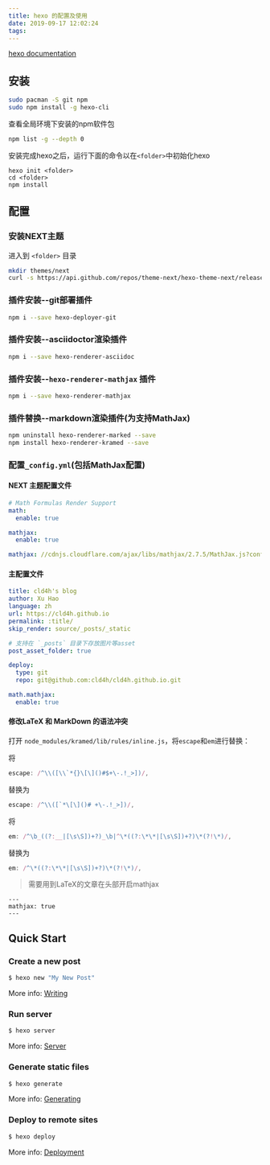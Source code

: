 ```yaml
---
title: hexo 的配置及使用
date: 2019-09-17 12:02:24
tags:
---
```


[hexo documentation](https://hexo.io/docs/)

## 安装

```sh
sudo pacman -S git npm
sudo npm install -g hexo-cli
```

查看全局环境下安装的npm软件包

```sh
npm list -g --depth 0
```

安装完成hexo之后，运行下面的命令以在`<folder>`中初始化hexo

```
hexo init <folder>
cd <folder>
npm install
```

## 配置

### 安装NEXT主题

进入到 `<folder>` 目录

```sh
mkdir themes/next
curl -s https://api.github.com/repos/theme-next/hexo-theme-next/releases/latest | grep tarball_url | cut -d '"' -f 4 | wget -i - -O- | tar -zx -C themes/next --strip-components=1
```

### 插件安装--git部署插件
```sh
npm i --save hexo-deployer-git
```

### 插件安装--asciidoctor渲染插件
```sh
npm i --save hexo-renderer-asciidoc
```

### 插件安装--`hexo-renderer-mathjax` 插件
```sh
npm i --save hexo-renderer-mathjax
```

### 插件替换--markdown渲染插件(为支持MathJax)
```sh
npm uninstall hexo-renderer-marked --save
npm install hexo-renderer-kramed --save
```

### 配置`_config.yml`(包括MathJax配置)

#### NEXT 主题配置文件
```yml
# Math Formulas Render Support
math:
  enable: true

mathjax:
  enable: true

mathjax: //cdnjs.cloudflare.com/ajax/libs/mathjax/2.7.5/MathJax.js?config=TeX-MML-AM_CHTML
```

#### 主配置文件
```yml
title: cld4h's blog
author: Xu Hao
language: zh
url: https://cld4h.github.io
permalink: :title/
skip_render: source/_posts/_static

# 支持在 `_posts` 目录下存放图片等asset
post_asset_folder: true

deploy:
  type: git
  repo: git@github.com:cld4h/cld4h.github.io.git

math.mathjax:
  enable: true
```


#### 修改LaTeX 和 MarkDown 的语法冲突

打开 `node_modules/kramed/lib/rules/inline.js`，将`escape`和`em`进行替换：

将
```js
escape: /^\\([\\`*{}\[\]()#$+\-.!_>])/,
```
替换为
```js
escape: /^\\([`*\[\]()# +\-.!_>])/,
```

将
```js
em: /^\b_((?:__|[\s\S])+?)_\b|^\*((?:\*\*|[\s\S])+?)\*(?!\*)/,
```
替换为
```js
em: /^\*((?:\*\*|[\s\S])+?)\*(?!\*)/,
```

> 需要用到LaTeX的文章在头部开启mathjax
```
---
mathjax: true
---
```

## Quick Start

### Create a new post

``` bash
$ hexo new "My New Post"
```

More info: [Writing](https://hexo.io/docs/writing.html)

### Run server

``` bash
$ hexo server
```

More info: [Server](https://hexo.io/docs/server.html)

### Generate static files

``` bash
$ hexo generate
```

More info: [Generating](https://hexo.io/docs/generating.html)

### Deploy to remote sites

``` bash
$ hexo deploy
```

More info: [Deployment](https://hexo.io/docs/deployment.html)


